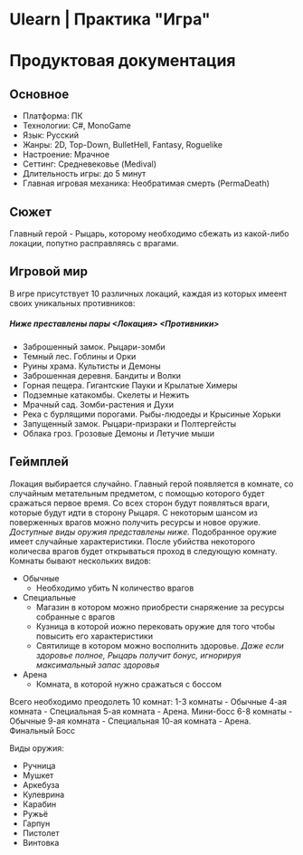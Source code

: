 # Ulearn | Практика "Игра"
# Продуктовая документация
## Основное
- Платформа: ПК
- Технологии: C#, MonoGame
- Язык: Русский
- Жанры: 2D, Top-Down, BulletHell, Fantasy, Roguelike
- Настроение: Мрачное
- Сеттинг: Средневековье (Medival)
- Длительность игры: до 5 минут
- Главная игровая механика: Необратимая смерть (PermaDeath)

## Сюжет
Главный герой - Рыцарь, которому необходимо сбежать из какой-либо локации, попутно расправляясь с врагами.

## Игровой мир
В игре присутствует 10 различных локаций, каждая из которых имеент своих уникальных противников:
##### Ниже преставлены пары \<Локация> \<Противники>
- Заброшенный замок. Рыцари-зомби
- Темный лес. Гоблины и Орки
- Руины храма.  Культисты и Демоны
- Заброшенная деревня. Бандиты и Волки
- Горная пещера. Гигантские Пауки и Крылатые Химеры
- Подземные катакомбы. Скелеты и Нежить
- Мрачный сад. Зомби-растения и Духи
- Река с бурлящими порогами. Рыбы-людоеды и Крысиные Хорьки
- Запущенный замок. Рыцари-призраки и Полтергейсты
- Облака гроз. Грозовые Демоны и Летучие мыши

## Геймплей
Локация выбирается случайно.
Главный герой появляется в комнате, со случайным метательным предметом, с помощью которого будет сражаться первое время.
Со всех сторон будут появляться враги, которые будут идти в сторону Рыцаря. С некоторым шансом из поверженных врагов можно получить ресурсы и новое оружие. *Доступные виды оружия представлены ниже.*
Подобранное оружие имеет случайные характеристики.
После убийства некоторого количесва врагов будет открываться проход в следующую комнату.
Комнаты бывают нескольких видов:
- Обычные
  - Необходимо убить N количество врагов
- Специальные
  - Магазин в котором можно приобрести снаряжение за ресурсы собранные с врагов
  - Кузница в которой иожно перековать оружие для того чтобы повысить его характеристики
  - Святилище в котором можно восполнить здоровье. *Даже если здоровье полное, Рыцарь получит бонус, игнорируя максимальный запас здоровья*
- Арена
  - Комната, в которой нужно сражаться с боссом

Всего необходимо преодолеть 10 комнат:
1-3 комнаты - Обычные
4-ая комната - Специальная
5-ая комната - Арена. Мини-босс
6-8 комнаты - Обычные
9-ая комната - Специальная
10-ая комната - Арена. Финальный Босс

Виды оружия:
- Ручница
- Мушкет
- Аркебуза
- Кулеврина
- Карабин
- Ружьё
- Гарпун
- Пистолет
- Винтовка







